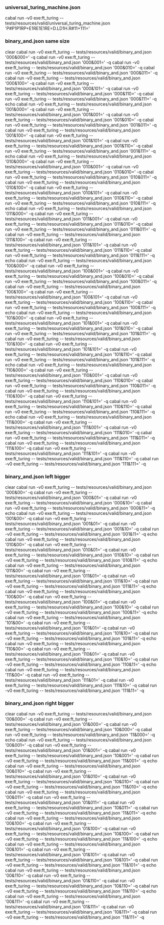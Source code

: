 ### universal_turing_machine.json

cabal run -v0 exe:ft_turing -- tests/resources/valid/universal_turing_machine.json 'P#P1P1RP+E1RE1E1RE=D.LD1H.R#11+111='

### binary_and.json same size

clear
cabal run -v0 exe:ft_turing -- tests/resources/valid/binary_and.json '000&000=' -q
cabal run -v0 exe:ft_turing -- tests/resources/valid/binary_and.json '000&001=' -q
cabal run -v0 exe:ft_turing -- tests/resources/valid/binary_and.json '000&010=' -q
cabal run -v0 exe:ft_turing -- tests/resources/valid/binary_and.json '000&011=' -q
cabal run -v0 exe:ft_turing -- tests/resources/valid/binary_and.json '000&100=' -q
cabal run -v0 exe:ft_turing -- tests/resources/valid/binary_and.json '000&101=' -q
cabal run -v0 exe:ft_turing -- tests/resources/valid/binary_and.json '000&110=' -q
cabal run -v0 exe:ft_turing -- tests/resources/valid/binary_and.json '000&111=' -q
echo
cabal run -v0 exe:ft_turing -- tests/resources/valid/binary_and.json '001&000=' -q
cabal run -v0 exe:ft_turing -- tests/resources/valid/binary_and.json '001&001=' -q
cabal run -v0 exe:ft_turing -- tests/resources/valid/binary_and.json '001&010=' -q
cabal run -v0 exe:ft_turing -- tests/resources/valid/binary_and.json '001&011=' -q
cabal run -v0 exe:ft_turing -- tests/resources/valid/binary_and.json '001&100=' -q
cabal run -v0 exe:ft_turing -- tests/resources/valid/binary_and.json '001&101=' -q
cabal run -v0 exe:ft_turing -- tests/resources/valid/binary_and.json '001&110=' -q
cabal run -v0 exe:ft_turing -- tests/resources/valid/binary_and.json '001&111=' -q
echo
cabal run -v0 exe:ft_turing -- tests/resources/valid/binary_and.json '010&000=' -q
cabal run -v0 exe:ft_turing -- tests/resources/valid/binary_and.json '010&001=' -q
cabal run -v0 exe:ft_turing -- tests/resources/valid/binary_and.json '010&010=' -q
cabal run -v0 exe:ft_turing -- tests/resources/valid/binary_and.json '010&011=' -q
cabal run -v0 exe:ft_turing -- tests/resources/valid/binary_and.json '010&100=' -q
cabal run -v0 exe:ft_turing -- tests/resources/valid/binary_and.json '010&101=' -q
cabal run -v0 exe:ft_turing -- tests/resources/valid/binary_and.json '010&110=' -q
cabal run -v0 exe:ft_turing -- tests/resources/valid/binary_and.json '010&111=' -q
echo
cabal run -v0 exe:ft_turing -- tests/resources/valid/binary_and.json '011&000=' -q
cabal run -v0 exe:ft_turing -- tests/resources/valid/binary_and.json '011&001=' -q
cabal run -v0 exe:ft_turing -- tests/resources/valid/binary_and.json '011&010=' -q
cabal run -v0 exe:ft_turing -- tests/resources/valid/binary_and.json '011&011=' -q
cabal run -v0 exe:ft_turing -- tests/resources/valid/binary_and.json '011&100=' -q
cabal run -v0 exe:ft_turing -- tests/resources/valid/binary_and.json '011&101=' -q
cabal run -v0 exe:ft_turing -- tests/resources/valid/binary_and.json '011&110=' -q
cabal run -v0 exe:ft_turing -- tests/resources/valid/binary_and.json '011&111=' -q
echo
cabal run -v0 exe:ft_turing -- tests/resources/valid/binary_and.json '100&000=' -q
cabal run -v0 exe:ft_turing -- tests/resources/valid/binary_and.json '100&001=' -q
cabal run -v0 exe:ft_turing -- tests/resources/valid/binary_and.json '100&010=' -q
cabal run -v0 exe:ft_turing -- tests/resources/valid/binary_and.json '100&011=' -q
cabal run -v0 exe:ft_turing -- tests/resources/valid/binary_and.json '100&100=' -q
cabal run -v0 exe:ft_turing -- tests/resources/valid/binary_and.json '100&101=' -q
cabal run -v0 exe:ft_turing -- tests/resources/valid/binary_and.json '100&110=' -q
cabal run -v0 exe:ft_turing -- tests/resources/valid/binary_and.json '100&111=' -q
echo
cabal run -v0 exe:ft_turing -- tests/resources/valid/binary_and.json '101&000=' -q
cabal run -v0 exe:ft_turing -- tests/resources/valid/binary_and.json '101&001=' -q
cabal run -v0 exe:ft_turing -- tests/resources/valid/binary_and.json '101&010=' -q
cabal run -v0 exe:ft_turing -- tests/resources/valid/binary_and.json '101&011=' -q
cabal run -v0 exe:ft_turing -- tests/resources/valid/binary_and.json '101&100=' -q
cabal run -v0 exe:ft_turing -- tests/resources/valid/binary_and.json '101&101=' -q
cabal run -v0 exe:ft_turing -- tests/resources/valid/binary_and.json '101&110=' -q
cabal run -v0 exe:ft_turing -- tests/resources/valid/binary_and.json '101&111=' -q
echo
cabal run -v0 exe:ft_turing -- tests/resources/valid/binary_and.json '110&000=' -q
cabal run -v0 exe:ft_turing -- tests/resources/valid/binary_and.json '110&001=' -q
cabal run -v0 exe:ft_turing -- tests/resources/valid/binary_and.json '110&010=' -q
cabal run -v0 exe:ft_turing -- tests/resources/valid/binary_and.json '110&011=' -q
cabal run -v0 exe:ft_turing -- tests/resources/valid/binary_and.json '110&100=' -q
cabal run -v0 exe:ft_turing -- tests/resources/valid/binary_and.json '110&101=' -q
cabal run -v0 exe:ft_turing -- tests/resources/valid/binary_and.json '110&110=' -q
cabal run -v0 exe:ft_turing -- tests/resources/valid/binary_and.json '110&111=' -q
echo
cabal run -v0 exe:ft_turing -- tests/resources/valid/binary_and.json '111&000=' -q
cabal run -v0 exe:ft_turing -- tests/resources/valid/binary_and.json '111&001=' -q
cabal run -v0 exe:ft_turing -- tests/resources/valid/binary_and.json '111&010=' -q
cabal run -v0 exe:ft_turing -- tests/resources/valid/binary_and.json '111&011=' -q
cabal run -v0 exe:ft_turing -- tests/resources/valid/binary_and.json '111&100=' -q
cabal run -v0 exe:ft_turing -- tests/resources/valid/binary_and.json '111&101=' -q
cabal run -v0 exe:ft_turing -- tests/resources/valid/binary_and.json '111&110=' -q
cabal run -v0 exe:ft_turing -- tests/resources/valid/binary_and.json '111&111=' -q

### binary_and.json left bigger

clear
cabal run -v0 exe:ft_turing -- tests/resources/valid/binary_and.json '000&00=' -q
cabal run -v0 exe:ft_turing -- tests/resources/valid/binary_and.json '000&01=' -q
cabal run -v0 exe:ft_turing -- tests/resources/valid/binary_and.json '000&10=' -q
cabal run -v0 exe:ft_turing -- tests/resources/valid/binary_and.json '000&11=' -q
echo
cabal run -v0 exe:ft_turing -- tests/resources/valid/binary_and.json '001&00=' -q
cabal run -v0 exe:ft_turing -- tests/resources/valid/binary_and.json '001&01=' -q
cabal run -v0 exe:ft_turing -- tests/resources/valid/binary_and.json '001&10=' -q
cabal run -v0 exe:ft_turing -- tests/resources/valid/binary_and.json '001&11=' -q
echo
cabal run -v0 exe:ft_turing -- tests/resources/valid/binary_and.json '010&00=' -q
cabal run -v0 exe:ft_turing -- tests/resources/valid/binary_and.json '010&01=' -q
cabal run -v0 exe:ft_turing -- tests/resources/valid/binary_and.json '010&10=' -q
cabal run -v0 exe:ft_turing -- tests/resources/valid/binary_and.json '010&11=' -q
echo
cabal run -v0 exe:ft_turing -- tests/resources/valid/binary_and.json '011&00=' -q
cabal run -v0 exe:ft_turing -- tests/resources/valid/binary_and.json '011&01=' -q
cabal run -v0 exe:ft_turing -- tests/resources/valid/binary_and.json '011&10=' -q
cabal run -v0 exe:ft_turing -- tests/resources/valid/binary_and.json '011&11=' -q
echo
cabal run -v0 exe:ft_turing -- tests/resources/valid/binary_and.json '100&00=' -q
cabal run -v0 exe:ft_turing -- tests/resources/valid/binary_and.json '100&01=' -q
cabal run -v0 exe:ft_turing -- tests/resources/valid/binary_and.json '100&10=' -q
cabal run -v0 exe:ft_turing -- tests/resources/valid/binary_and.json '100&11=' -q
echo
cabal run -v0 exe:ft_turing -- tests/resources/valid/binary_and.json '101&00=' -q
cabal run -v0 exe:ft_turing -- tests/resources/valid/binary_and.json '101&01=' -q
cabal run -v0 exe:ft_turing -- tests/resources/valid/binary_and.json '101&10=' -q
cabal run -v0 exe:ft_turing -- tests/resources/valid/binary_and.json '101&11=' -q
echo
cabal run -v0 exe:ft_turing -- tests/resources/valid/binary_and.json '110&00=' -q
cabal run -v0 exe:ft_turing -- tests/resources/valid/binary_and.json '110&01=' -q
cabal run -v0 exe:ft_turing -- tests/resources/valid/binary_and.json '110&10=' -q
cabal run -v0 exe:ft_turing -- tests/resources/valid/binary_and.json '110&11=' -q
echo
cabal run -v0 exe:ft_turing -- tests/resources/valid/binary_and.json '111&00=' -q
cabal run -v0 exe:ft_turing -- tests/resources/valid/binary_and.json '111&01=' -q
cabal run -v0 exe:ft_turing -- tests/resources/valid/binary_and.json '111&10=' -q
cabal run -v0 exe:ft_turing -- tests/resources/valid/binary_and.json '111&11=' -q

### binary_and.json right bigger

clear
cabal run -v0 exe:ft_turing -- tests/resources/valid/binary_and.json '00&000=' -q
cabal run -v0 exe:ft_turing -- tests/resources/valid/binary_and.json '01&000=' -q
cabal run -v0 exe:ft_turing -- tests/resources/valid/binary_and.json '10&000=' -q
cabal run -v0 exe:ft_turing -- tests/resources/valid/binary_and.json '11&000=' -q
echo
cabal run -v0 exe:ft_turing -- tests/resources/valid/binary_and.json '00&001=' -q
cabal run -v0 exe:ft_turing -- tests/resources/valid/binary_and.json '01&001=' -q
cabal run -v0 exe:ft_turing -- tests/resources/valid/binary_and.json '10&001=' -q
cabal run -v0 exe:ft_turing -- tests/resources/valid/binary_and.json '11&001=' -q
echo
cabal run -v0 exe:ft_turing -- tests/resources/valid/binary_and.json '00&010=' -q
cabal run -v0 exe:ft_turing -- tests/resources/valid/binary_and.json '01&010=' -q
cabal run -v0 exe:ft_turing -- tests/resources/valid/binary_and.json '10&010=' -q
cabal run -v0 exe:ft_turing -- tests/resources/valid/binary_and.json '11&010=' -q
echo
cabal run -v0 exe:ft_turing -- tests/resources/valid/binary_and.json '00&011=' -q
cabal run -v0 exe:ft_turing -- tests/resources/valid/binary_and.json '01&011=' -q
cabal run -v0 exe:ft_turing -- tests/resources/valid/binary_and.json '10&011=' -q
cabal run -v0 exe:ft_turing -- tests/resources/valid/binary_and.json '11&011=' -q
echo
cabal run -v0 exe:ft_turing -- tests/resources/valid/binary_and.json '00&100=' -q
cabal run -v0 exe:ft_turing -- tests/resources/valid/binary_and.json '01&100=' -q
cabal run -v0 exe:ft_turing -- tests/resources/valid/binary_and.json '10&100=' -q
cabal run -v0 exe:ft_turing -- tests/resources/valid/binary_and.json '11&100=' -q
echo
cabal run -v0 exe:ft_turing -- tests/resources/valid/binary_and.json '00&101=' -q
cabal run -v0 exe:ft_turing -- tests/resources/valid/binary_and.json '01&101=' -q
cabal run -v0 exe:ft_turing -- tests/resources/valid/binary_and.json '10&101=' -q
cabal run -v0 exe:ft_turing -- tests/resources/valid/binary_and.json '11&101=' -q
echo
cabal run -v0 exe:ft_turing -- tests/resources/valid/binary_and.json '00&110=' -q
cabal run -v0 exe:ft_turing -- tests/resources/valid/binary_and.json '01&110=' -q
cabal run -v0 exe:ft_turing -- tests/resources/valid/binary_and.json '10&110=' -q
cabal run -v0 exe:ft_turing -- tests/resources/valid/binary_and.json '11&110=' -q
echo
cabal run -v0 exe:ft_turing -- tests/resources/valid/binary_and.json '00&111=' -q
cabal run -v0 exe:ft_turing -- tests/resources/valid/binary_and.json '01&111=' -q
cabal run -v0 exe:ft_turing -- tests/resources/valid/binary_and.json '10&111=' -q
cabal run -v0 exe:ft_turing -- tests/resources/valid/binary_and.json '11&111=' -q
